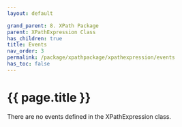 ```yaml
---
layout: default

grand_parent: 8. XPath Package
parent: XPathExpression Class
has_children: true
title: Events
nav_order: 3
permalink: /package/xpathpackage/xpathexpression/events
has_toc: false
---
```

# {{ page.title }}

There are no events defined in the XPathExpression class.
